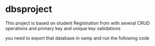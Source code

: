# dbsproject

This project is based on student Registration from with several CRUD operations and primary key and unique key valiidations 

you need to export that database in xamp and run the following code

